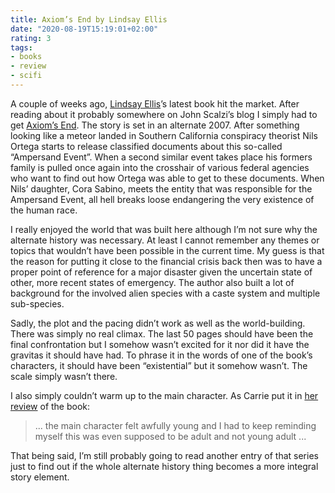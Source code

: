 ```yaml
---
title: Axiom’s End by Lindsay Ellis
date: "2020-08-19T15:19:01+02:00"
rating: 3
tags:
- books
- review
- scifi
---
```


A couple of weeks ago, [Lindsay Ellis](https://en.wikipedia.org/wiki/Lindsay_Ellis)’s latest book hit the market. After reading about it probably somewhere on John Scalzi’s blog I simply had to get [Axiom’s End](https://en.wikipedia.org/wiki/Axiom%27s_End). The story is set in an alternate 2007. After something looking like a meteor landed in Southern California conspiracy theorist Nils Ortega starts to release classified documents about this so-called “Ampersand Event”. When a second similar event takes place his formers family is pulled once again into the crosshair of various federal agencies who want to find out how Ortega was able to get to these documents. When Nils’ daughter, Cora Sabino, meets the entity that was responsible for the Ampersand Event, all hell breaks loose endangering the very existence of the human race.

I really enjoyed the world that was built here although I’m not sure why the alternate history was necessary. At least I cannot remember any themes or topics that wouldn’t have been possible in the current time. My guess is that the reason for putting it close to the financial crisis back then was to have a proper point of reference for a major disaster given the uncertain state of other, more recent states of emergency. The author also built a lot of background for the involved alien species with a caste system and multiple sub-species.

Sadly, the plot and the pacing didn’t work as well as the world-building. There was simply no real climax. The last 50 pages should have been the final confrontation but I somehow wasn’t excited for it nor did it have the gravitas it should have had. To phrase it in the words of  one of the book’s characters, it should have been “existential” but it somehow wasn’t. The scale simply wasn’t there.

I also simply couldn’t warm up to the main character. As Carrie put it in [her review](https://www.goodreads.com/review/show/3269956117) of the book:

> ... the main character felt awfully young and I had to keep reminding myself this was even supposed to be adult and not young adult ...

That being said, I’m still probably going to read another entry of that series just to find out if the whole alternate history thing becomes a more integral story element.
